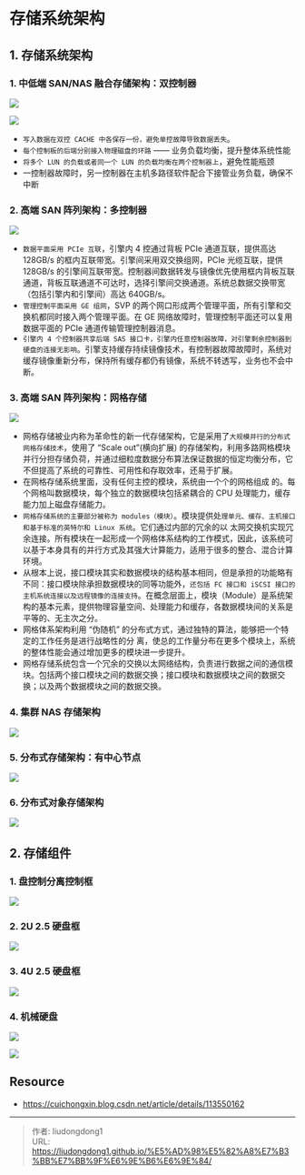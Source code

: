 # 存储系统架构


## 1. 存储系统架构

### 1. 中低端 SAN/NAS 融合存储架构：双控制器

![](https://gitee.com/github-25970295/blogimgv2022/raw/master/image-20220409133029764.png)

![](https://gitee.com/github-25970295/blogimgv2022/raw/master/image-20220409133343520.png)

- `写入数据在双控 CACHE 中各保存一份，避免单控故障导致数据丢失`。
- `每个控制板的后端分别接入物理磁盘的环路` —— 业务负载均衡，提升整体系统性能
- `将多个 LUN 的负载或者同一个 LUN 的负载均衡在两个控制器上`，避免性能瓶颈
- 一控制器故障时，另一控制器在主机多路径软件配合下接管业务负载，确保不中断

### 2. 高端 SAN 阵列架构：多控制器

![](https://gitee.com/github-25970295/blogimgv2022/raw/master/image-20220409133504379.png)

- `数据平面采用 PCIe 互联`，引擎内 4 控通过背板 PCIe 通道互联，提供高达 128GB/s 的框内互联带宽。引擎间采用双交换组网，PCIe 光缆互联，提供 128GB/s 的引擎间互联带宽。控制器间数据转发与镜像优先使用框内背板互联通道，背板互联通道不可达时，选择引擎间交换通道。系统总数据交换带宽（包括引擎内和引擎间）高达 640GB/s。
- `管理控制平面采用 GE 组网`，SVP 的两个网口形成两个管理平面，所有引擎和交换机都同时接入两个管理平面。在 GE 网络故障时，管理控制平面还可以复用数据平面的 PCIe 通道传输管理控制器消息。
- `引擎内 4 个控制器共享后端 SAS 接口卡，引擎内任意控制器故障，对引擎剩余控制器到硬盘的连接无影响`。引擎支持缓存持续镜像技术，有控制器故障故障时，系统对缓存镜像重新分布，保持所有缓存都仍有镜像，系统不转透写，业务也不会中断。

### 3. 高端 SAN 阵列架构：网格存储

![](https://gitee.com/github-25970295/blogimgv2022/raw/master/image-20220409133649079.png)

- 网格存储被业内称为革命性的新一代存储架构，它是采用了`大规模并行的分布式网格存储技术`，使用了 “Scale out”(横向扩展) 的存储架构，利用多路网格模块并行分担存储负荷，并通过细粒度数据分布算法保证数据的恒定均衡分布，它不但提高了系统的可靠性、可用性和存取效率，还易于扩展。
- 在网格存储系统里面，没有任何主控的模块，系统由一个个的网格组成 的。每个网格叫数据模块，每个独立的数据模块包括紧耦合的 CPU 处理能力，缓存能力加上磁盘存储能力。
- `网格存储系统的主要部分被称为 modules（模块）`。模块提供处`理单元、缓存、主机接口和基于标准的英特尔和 Linux 系统`。它们通过内部的冗余的以 太网交换机实现冗余连接。所有模块在一起形成一个网格体系结构的工作模式，因此，该系统可以基于本身具有的并行方式及其强大计算能力，适用于很多的整合、混合计算环境。
- 从根本上说，接口模块其实和数据模块的结构基本相同，但是承担的功能略有不同：接口模块除承担数据模块的同等功能外，`还包括 FC 接口和 iSCSI 接口的主机系统连接以及远程镜像的连接支持`。在概念层面上，模块（Module）是系统架构的基本元素，提供物理容量空间、处理能力和缓存，各数据模块间的关系是平等的、无主次之分。
- 网格体系架构利用 “伪随机” 的分布式方式，通过独特的算法，能够把一个特定的工作任务是进行战略性的分 离，使总的工作量分布在更多个模块上，系统的整体性能会通过增加更多的模块进一步提升。
- 网格存储系统包含一个冗余的交换以太网络结构，负责进行数据之间的通信模块。包括两个接口模块之间的数据交换；接口模块和数据模块之间的数据交换；以及两个数据模块之间的数据交换。

### 4. 集群 NAS 存储架构

![](https://gitee.com/github-25970295/blogimgv2022/raw/master/image-20220409133839686.png)

### 5. 分布式存储架构：有中心节点

![](https://gitee.com/github-25970295/blogimgv2022/raw/master/image-20220409133935708.png)

### 6. 分布式对象存储架构

![](https://gitee.com/github-25970295/blogimgv2022/raw/master/image-20220409134011184.png)

## 2. 存储组件

### 1. 盘控制分离控制框

![](https://gitee.com/github-25970295/blogimgv2022/raw/master/image-20220409134149249.png)



### 2.  2U 2.5 硬盘框

![](https://gitee.com/github-25970295/blogimgv2022/raw/master/image-20220409134238917.png)

### 3. 4U 2.5 硬盘框

![](https://gitee.com/github-25970295/blogimgv2022/raw/master/image-20220409134305367.png)

### 4. 机械硬盘

![](https://gitee.com/github-25970295/blogimgv2022/raw/master/image-20220409134455485.png)

![](https://gitee.com/github-25970295/blogimgv2022/raw/master/image-20220409134657767.png)

## Resource

- https://cuichongxin.blog.csdn.net/article/details/113550162


---

> 作者: liudongdong1  
> URL: https://liudongdong1.github.io/%E5%AD%98%E5%82%A8%E7%B3%BB%E7%BB%9F%E6%9E%B6%E6%9E%84/  

